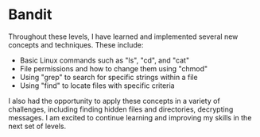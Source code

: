 # Bandit
Throughout these levels, I have learned and implemented several new concepts and techniques. These include:

-   Basic Linux commands such as "ls", "cd", and "cat"
-   File permissions and how to change them using "chmod"
-   Using "grep" to search for specific strings within a file
-   Using "find" to locate files with specific criteria

I also had the opportunity to apply these concepts in a variety of challenges, including finding hidden files and directories, decrypting messages. I am excited to continue learning and improving my skills in the next set of levels.